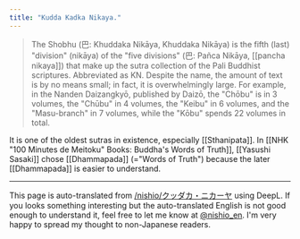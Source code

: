 ```yaml
---
title: "Kudda Kadka Nikaya."
---
```


> The Shobhu (巴: Khuddaka Nikāya, Khuddaka Nikāya) is the fifth (last) "division" (nikāya) of the "five divisions" (巴: Pañca Nikāya, [[pancha nikaya]]) that make up the sutra collection of the Pali Buddhist scriptures. Abbreviated as KN.
> Despite the name, the amount of text is by no means small; in fact, it is overwhelmingly large. For example, in the Nanden Daizangkyō, published by Daizō, the "Chōbu" is in 3 volumes, the "Chūbu" in 4 volumes, the "Keibu" in 6 volumes, and the "Masu-branch" in 7 volumes, while the "Kōbu" spends 22 volumes in total.

It is one of the oldest sutras in existence, especially [[Sthanipata]]. In [[NHK "100 Minutes de Meitoku" Books: Buddha's Words of Truth]], [[Yasushi Sasaki]] chose [[Dhammapada]] (="Words of Truth") because the later [[Dhammapada]] is easier to understand.

---
This page is auto-translated from [/nishio/クッダカ・ニカーヤ](https://scrapbox.io/nishio/クッダカ・ニカーヤ) using DeepL. If you looks something interesting but the auto-translated English is not good enough to understand it, feel free to let me know at [@nishio_en](https://twitter.com/nishio_en). I'm very happy to spread my thought to non-Japanese readers.